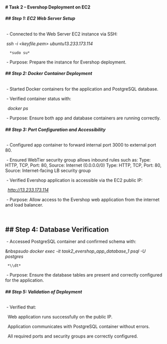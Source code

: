 #### **# Task 2 – Evershop Deployment on EC2**





###### **## Step 1: EC2 Web Server Setup**

&nbsp;- Connected to the Web Server EC2 instance via SSH:

&nbsp;*ssh -i <keyfile.pem> ubuntu13.233.173.114*

      *sudo su*

&nbsp;- Purpose: Prepare the instance for Evershop deployment.





###### **## Step 2: Docker Container Deployment**

&nbsp;- Started Docker containers for the application and PostgreSQL database.

&nbsp;- Verified container status with:

&nbsp;     *docker ps*

&nbsp;- Purpose: Ensure both app and database containers are running correctly.





###### **## Step 3: Port Configuration and Accessibility**

&nbsp;- Configured app container to forward internal port 3000 to external port 80.

&nbsp;- Ensured WebTier security group allows inbound rules such as:
     Type: HTTP, TCP, Port: 80, Source: Internet (0.0.0.0/0)
     Type: HTTP, TCP, Port: 80, Source: Internet-facing LB security group

&nbsp;- Verified Evershop application is accessible via the EC2 public IP:

&nbsp;    *http://13.233.173.114*

&nbsp;- Purpose: Allow access to the Evershop web application from the internet and load balancer.

###### 

&nbsp;                        
**## Step 4: Database Verification**
---

&nbsp;- Accessed PostgreSQL container and confirmed schema with:

&nbsp*sudo docker exec -it task2\_evershop\_app\_database\_1 psql -U postgres*

     *\\dt*

&nbsp;- Purpose: Ensure the database tables are present and correctly configured for the application.





###### **## Step 5: Validation of Deployment**

&nbsp;- Verified that:

&nbsp;    Web application runs successfully on the public IP.

&nbsp;    Application communicates with PostgreSQL container without errors.

&nbsp;    All required ports and security groups are correctly configured.

